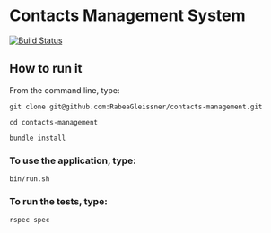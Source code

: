 # Contacts Management System

[![Build Status](https://travis-ci.org/RabeaGleissner/contacts-management.svg?branch=master)](https://travis-ci.org/RabeaGleissner/contacts-management)

## How to run it

From the command line, type:

`git clone git@github.com:RabeaGleissner/contacts-management.git`

`cd contacts-management`

`bundle install`

### To use the application, type:

`bin/run.sh`

### To run the tests, type:

`rspec spec`
